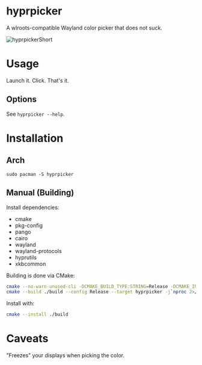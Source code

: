 # hyprpicker

A wlroots-compatible Wayland color picker that does not suck.

![hyprpickerShort](https://user-images.githubusercontent.com/43317083/188224867-7d77a3b3-0a66-488c-8019-39b00060ab42.gif)

# Usage

Launch it. Click. That's it.

## Options

See `hyprpicker --help`.

# Installation

## Arch

`sudo pacman -S hyprpicker`

## Manual (Building)

Install dependencies:
 - cmake
 - pkg-config
 - pango
 - cairo
 - wayland
 - wayland-protocols
 - hyprutils
 - xkbcommon

Building is done via CMake:

```sh
cmake --no-warn-unused-cli -DCMAKE_BUILD_TYPE:STRING=Release -DCMAKE_INSTALL_PREFIX:PATH=/usr -S . -B ./build
cmake --build ./build --config Release --target hyprpicker -j`nproc 2>/dev/null || getconf _NPROCESSORS_CONF`
```

Install with:

```sh
cmake --install ./build
```

# Caveats

"Freezes" your displays when picking the color.
